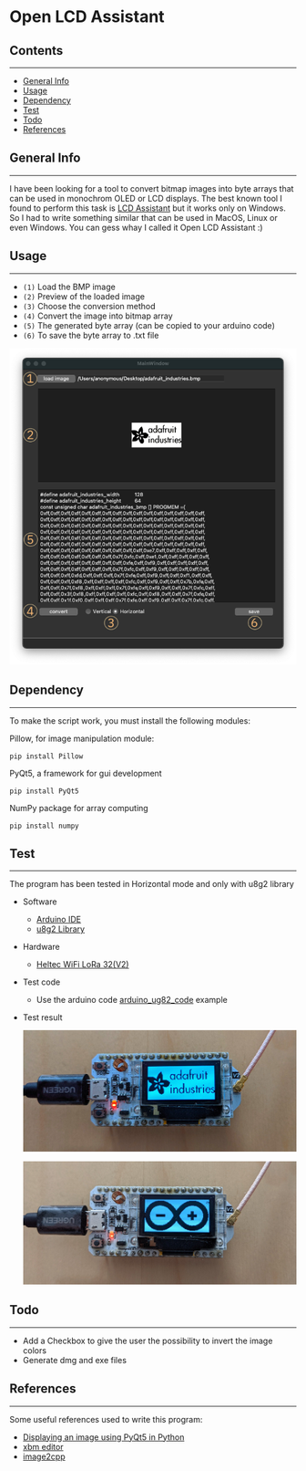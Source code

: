 # Open LCD Assistant



## Contents
***
- [General Info](#general-info)
- [Usage](#usage)
- [Dependency](#dependency)
- [Test](#test)
- [Todo](#todo)
- [References](#references)






## General Info
***
I have been looking for a tool to convert bitmap images into byte arrays that can be used in monochrom OLED or LCD displays. The best known tool I found to perform this task is [LCD Assistant](http://en.radzio.dxp.pl/bitmap_converter/) but it works only on Windows. So I had to write something similar that can be used in MacOS, Linux or even Windows. You can gess whay I called it Open LCD Assistant :)


## Usage
***

- `(1)` Load the BMP image
- `(2)` Preview of the loaded image
- `(3)` Choose the conversion method
- `(4)` Convert the image into bitmap array
- `(5)` The generated byte array (can be copied to your arduino code)
- `(6)` To save the byte array to .txt file

![Image text](./images/GUI_Screenshot.png)


## Dependency
***
To make the script work, you must install the following modules:

Pillow, for  image manipulation module:
```
pip install Pillow
```
PyQt5, a framework for gui development
```
pip install PyQt5
```
NumPy package for array computing
```
pip install numpy
```

## Test
***
The program has been tested in Horizontal mode and only with u8g2 library

- Software 
    * [Arduino IDE](https://www.arduino.cc/en/software)
    * [u8g2 Library](https://github.com/olikraus/u8g2/wiki)
- Hardware
    * [Heltec WiFi LoRa 32(V2)](https://heltec.org/project/wifi-lora-32/)

- Test code
    * Use the arduino code [arduino_ug82_code](./arduino_ug82_code/arduino_ug82_code.ino) example

- Test result

     ![Adafruit Logo](./images/Test_Adafruit_Logo.jpg)

     ![Arduino Logo](./images/Test_Arduino_Logo.jpg)

## Todo
***
- Add a Checkbox to give the user the possibility to invert the image colors
- Generate dmg and exe files 



## References
***
Some useful references used to write this program:

- [Displaying an image using PyQt5 in Python](https://www.codespeedy.com/displaying-an-image-using-pyqt5-in-python/)
- [xbm editor](https://xbm.jazzychad.net/)
- [image2cpp](http://javl.github.io/image2cpp/)